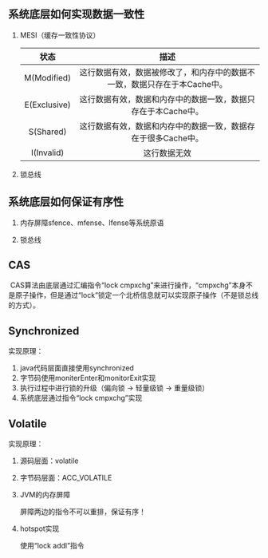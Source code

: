 ## 系统底层如何实现数据一致性

1. MESI（缓存一致性协议）

   |     状态     |                             描述                             |
   | :----------: | :----------------------------------------------------------: |
   | M(Modified)  | 这行数据有效，数据被修改了，和内存中的数据不一致，数据只存在于本Cache中。 |
   | E(Exclusive) | 这行数据有效，数据和内存中的数据一致，数据只存在于本Cache中。 |
   |  S(Shared)   | 这行数据有效，数据和内存中的数据一致，数据存在于很多Cache中。 |
   |  I(Invalid)  |                         这行数据无效                         |

2. 锁总线

## 系统底层如何保证有序性

1. 内存屏障sfence、mfense、lfense等系统原语

2. 锁总线

## CAS

​		CAS算法由底层通过汇编指令“lock cmpxchg”来进行操作，“cmpxchg”本身不是原子操作，但是通过“lock”锁定一个北桥信息就可以实现原子操作（不是锁总线的方式）。

## Synchronized

实现原理：

1. java代码层面直接使用synchronized
2. 字节码使用moniterEnter和monitorExit实现
3. 执行过程中进行锁的升级（偏向锁 -> 轻量级锁 -> 重量级锁）
4. 系统底层通过指令“lock cmpxchg”实现

## Volatile

实现原理：

1. 源码层面：volatile

2. 字节码层面：ACC_VOLATILE

3. JVM的内存屏障

   屏障两边的指令不可以重排，保证有序！

4. hotspot实现

   使用“lock addl”指令